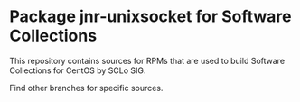 # Package jnr-unixsocket for Software Collections

This repository contains sources for RPMs that are used
to build Software Collections for CentOS by SCLo SIG.

Find other branches for specific sources.
